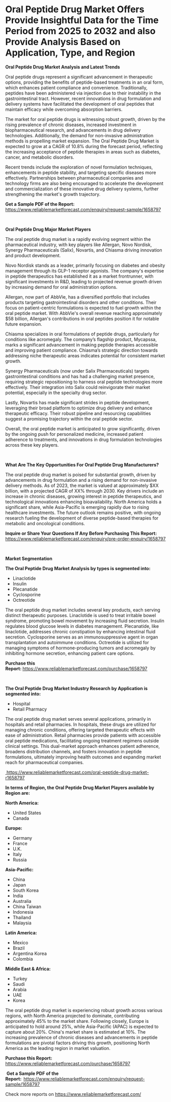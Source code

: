 <p><h1>Oral Peptide Drug Market Offers Provide Insightful Data for the Time Period from 2025 to 2032 and also Provide Analysis Based on Application, Type, and Region</h1></p><p><strong>Oral Peptide Drug Market Analysis and Latest Trends</strong></p>
<p><p>Oral peptide drugs represent a significant advancement in therapeutic options, providing the benefits of peptide-based treatments in an oral form, which enhances patient compliance and convenience. Traditionally, peptides have been administered via injection due to their instability in the gastrointestinal tract. However, recent innovations in drug formulation and delivery systems have facilitated the development of oral peptides that maintain efficacy while overcoming absorption barriers.</p><p>The market for oral peptide drugs is witnessing robust growth, driven by the rising prevalence of chronic diseases, increased investment in biopharmaceutical research, and advancements in drug delivery technologies. Additionally, the demand for non-invasive administration methods is propelling market expansion. The Oral Peptide Drug Market is expected to grow at a CAGR of 10.8% during the forecast period, reflecting the increasing acceptance of peptide therapies in areas such as diabetes, cancer, and metabolic disorders.</p><p>Recent trends include the exploration of novel formulation techniques, enhancements in peptide stability, and targeting specific diseases more effectively. Partnerships between pharmaceutical companies and technology firms are also being encouraged to accelerate the development and commercialization of these innovative drug delivery systems, further strengthening the market's growth trajectory.</p></p>
<p><strong>Get a Sample PDF of the Report:&nbsp;</strong> <a href="https://www.reliablemarketforecast.com/enquiry/request-sample/1658797?utm_campaign=2293&utm_medium=2&utm_source=Github&utm_content=ia&utm_term=23032025&utm_id=oral-peptide-drug">https://www.reliablemarketforecast.com/enquiry/request-sample/1658797</a></p>
<p>&nbsp;</p>
<p><strong>Oral Peptide Drug Major Market Players</strong></p>
<p><p>The oral peptide drug market is a rapidly evolving segment within the pharmaceutical industry, with key players like Allergan, Novo Nordisk, Synergy Pharmaceuticals (Salix), Novartis, and Chiasma driving innovation and product development. </p><p>Novo Nordisk stands as a leader, primarily focusing on diabetes and obesity management through its GLP-1 receptor agonists. The company's expertise in peptide therapeutics has established it as a market frontrunner, with significant investments in R&D, leading to projected revenue growth driven by increasing demand for oral administration options.</p><p>Allergan, now part of AbbVie, has a diversified portfolio that includes products targeting gastrointestinal disorders and other conditions. Their focus on patient-centric formulations is expected to fuel growth within the oral peptide market. With AbbVie's overall revenue reaching approximately $58 billion, Allergan's contributions in oral peptides position it for notable future expansion.</p><p>Chiasma specializes in oral formulations of peptide drugs, particularly for conditions like acromegaly. The company’s flagship product, Mycapssa, marks a significant advancement in making peptide therapies accessible and improving patient compliance. Chiasma’s strategic direction towards addressing niche therapeutic areas indicates potential for consistent market growth.</p><p>Synergy Pharmaceuticals (now under Salix Pharmaceuticals) targets gastrointestinal conditions and has had a challenging market presence, requiring strategic repositioning to harness oral peptide technologies more effectively. Their integration into Salix could reinvigorate their market potential, especially in the specialty drug sector.</p><p>Lastly, Novartis has made significant strides in peptide development, leveraging their broad platform to optimize drug delivery and enhance therapeutic efficacy. Their robust pipeline and resourcing capabilities suggest a promising trajectory within the oral peptide sector.</p><p>Overall, the oral peptide market is anticipated to grow significantly, driven by the ongoing push for personalized medicine, increased patient adherence to treatments, and innovations in drug formulation technologies across these key players.</p></p>
<p>&nbsp;</p>
<p><strong>What Are The Key Opportunities For Oral Peptide Drug Manufacturers?</strong></p>
<p><p>The oral peptide drug market is poised for substantial growth, driven by advancements in drug formulation and a rising demand for non-invasive delivery methods. As of 2023, the market is valued at approximately $XX billion, with a projected CAGR of XX% through 2030. Key drivers include an increase in chronic diseases, growing interest in peptide therapeutics, and technological innovations enhancing bioavailability. North America holds a significant share, while Asia-Pacific is emerging rapidly due to rising healthcare investments. The future outlook remains positive, with ongoing research fueling the development of diverse peptide-based therapies for metabolic and oncological conditions.</p></p>
<p><strong>Inquire or Share Your Questions If Any Before Purchasing This Report:</strong> <a href="https://www.reliablemarketforecast.com/enquiry/pre-order-enquiry/1658797?utm_campaign=2293&utm_medium=2&utm_source=Github&utm_content=ia&utm_term=23032025&utm_id=oral-peptide-drug">https://www.reliablemarketforecast.com/enquiry/pre-order-enquiry/1658797</a></p>
<p>&nbsp;</p>
<p><strong>Market Segmentation</strong></p>
<p><strong>The Oral Peptide Drug Market Analysis by types is segmented into:</strong></p>
<p><ul><li>Linaclotide</li><li>Insulin</li><li>Plecanatide</li><li>Cyclosporine</li><li>Octreotide</li></ul></p>
<p><p>The oral peptide drug market includes several key products, each serving distinct therapeutic purposes. Linaclotide is used to treat irritable bowel syndrome, promoting bowel movement by increasing fluid secretion. Insulin regulates blood glucose levels in diabetes management. Plecanatide, like linaclotide, addresses chronic constipation by enhancing intestinal fluid secretion. Cyclosporine serves as an immunosuppressive agent in organ transplantation and autoimmune conditions. Octreotide is utilized for managing symptoms of hormone-producing tumors and acromegaly by inhibiting hormone secretion, enhancing patient care options.</p></p>
<p><strong>Purchase this Report:&nbsp;</strong><a href="https://www.reliablemarketforecast.com/purchase/1658797?utm_campaign=2293&utm_medium=2&utm_source=Github&utm_content=ia&utm_term=23032025&utm_id=oral-peptide-drug">https://www.reliablemarketforecast.com/purchase/1658797</a></p>
<p>&nbsp;</p>
<p><strong>The Oral Peptide Drug Market Industry Research by Application is segmented into:</strong></p>
<p><ul><li>Hospital</li><li>Retail Pharmacy</li></ul></p>
<p><p>The oral peptide drug market serves several applications, primarily in hospitals and retail pharmacies. In hospitals, these drugs are utilized for managing chronic conditions, offering targeted therapeutic effects with ease of administration. Retail pharmacies provide patients with accessible oral peptide medications, facilitating ongoing treatment regimens outside clinical settings. This dual-market approach enhances patient adherence, broadens distribution channels, and fosters innovation in peptide formulations, ultimately improving health outcomes and expanding market reach for pharmaceutical companies.</p></p>
<p><a href="https://www.reliablemarketforecast.com/oral-peptide-drug-market-r1658797?utm_campaign=2293&utm_medium=2&utm_source=Github&utm_content=ia&utm_term=23032025&utm_id=oral-peptide-drug">&nbsp;https://www.reliablemarketforecast.com/oral-peptide-drug-market-r1658797</a></p>
<p><strong>In terms of Region, the Oral Peptide Drug Market Players available by Region are:</strong></p>
<p>
    <p> <strong> North America: </strong>
        <ul>
            <li>United States</li>
            <li>Canada</li>
        </ul>
        </p> 
    <p> <strong> Europe: </strong>
        <ul>
            <li>Germany</li>
            <li>France</li>
            <li>U.K.</li>
            <li>Italy</li>
            <li>Russia</li>
        </ul>
        </p> 
    <p> <strong> Asia-Pacific: </strong>
        <ul>
            <li>China</li>
            <li>Japan</li>
            <li>South Korea</li>
            <li>India</li>
            <li>Australia</li>
            <li>China Taiwan</li>
            <li>Indonesia</li>
            <li>Thailand</li>
            <li>Malaysia</li>
        </ul>
        </p> 
    <p> <strong> Latin America: </strong>
        <ul>
            <li>Mexico</li>
            <li>Brazil</li>
            <li>Argentina Korea</li>
            <li>Colombia</li>
        </ul>
        </p> 
    <p> <strong> Middle East & Africa: </strong>
        <ul>
            <li>Turkey</li>
            <li>Saudi</li>
            <li>Arabia</li>
            <li>UAE</li>
            <li>Korea</li>
        </ul>
    </p>
    </p>
<p><p>The oral peptide drug market is experiencing robust growth across various regions, with North America projected to dominate, contributing approximately 45% to the market share. Following closely, Europe is anticipated to hold around 25%, while Asia-Pacific (APAC) is expected to capture about 20%. China's market share is estimated at 10%. The increasing prevalence of chronic diseases and advancements in peptide formulations are pivotal factors driving this growth, positioning North America as the leading region in market valuation.</p></p>
<p><strong>Purchase this Report: </strong><a href="https://www.reliablemarketforecast.com/purchase/1658797?utm_campaign=2293&utm_medium=2&utm_source=Github&utm_content=ia&utm_term=23032025&utm_id=oral-peptide-drug">https://www.reliablemarketforecast.com/purchase/1658797</a></p>
<p>&nbsp;<strong>Get a Sample PDF of the Report:&nbsp;&nbsp;</strong><a href="https://www.reliablemarketforecast.com/enquiry/request-sample/1658797?utm_campaign=2293&utm_medium=2&utm_source=Github&utm_content=ia&utm_term=23032025&utm_id=oral-peptide-drug">https://www.reliablemarketforecast.com/enquiry/request-sample/1658797</a></p>
<p><strong></strong></p>
<p>Check more reports on <a href="https://www.reliablemarketforecast.com/?utm_campaign=2293&utm_medium=2&utm_source=Github&utm_content=ia&utm_term=23032025&utm_id=oral-peptide-drug">https://www.reliablemarketforecast.com/</a></p>
